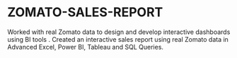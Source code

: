 # ZOMATO-SALES-REPORT
Worked with real Zomato data to design and develop interactive dashboards using BI tools . Created an interactive sales report using real Zomato data in Advanced Excel, Power BI, Tableau and SQL Queries.
